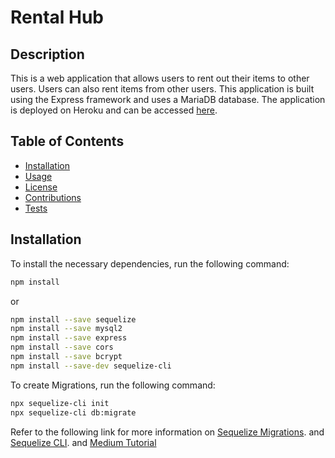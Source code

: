 # Rental Hub
## Description
This is a web application that allows users to rent out their items to other users. Users can also rent items from other users. This application is built using the Express framework and uses a MariaDB database. The application is deployed on Heroku and can be accessed [here](https://rental-hub.herokuapp.com/).

## Table of Contents

* [Installation](#installation)
* [Usage](#usage)
* [License](#license)
* [Contributions](#contributions)
* [Tests](#tests)

## Installation
To install the necessary dependencies, run the following command:
```bash
npm install
```
or
```bash
npm install --save sequelize
npm install --save mysql2
npm install --save express
npm install --save cors
npm install --save bcrypt
npm install --save-dev sequelize-cli
```

To create Migrations, run the following command:
```bash
npx sequelize-cli init
npx sequelize-cli db:migrate
```
Refer to the following link for more information on [Sequelize Migrations](https://sequelize.org/master/manual/migrations.html). and [Sequelize CLI](https://sequelize.org/master/manual/migrations.html). and [Medium Tutorial](https://medium.com/@jazimabbas/navigating-database-migrations-with-confidence-a-step-by-step-guide-using-sequelize-85bbdb7fc97a)